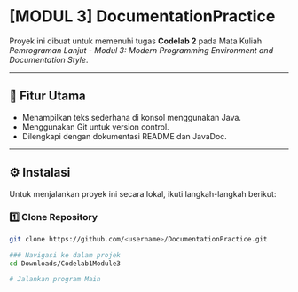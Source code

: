 # [MODUL 3] DocumentationPractice

Proyek ini dibuat untuk memenuhi tugas **Codelab 2** pada Mata Kuliah *Pemrograman Lanjut - Modul 3: Modern Programming Environment and Documentation Style*.

---

## 🧩 Fitur Utama
- Menampilkan teks sederhana di konsol menggunakan Java.
- Menggunakan Git untuk version control.
- Dilengkapi dengan dokumentasi README dan JavaDoc.

---

## ⚙️ Instalasi

Untuk menjalankan proyek ini secara lokal, ikuti langkah-langkah berikut:

### 1️⃣ Clone Repository
```bash
git clone https://github.com/<username>/DocumentationPractice.git

### Navigasi ke dalam projek
cd Downloads/Codelab1Module3

# Jalankan program Main